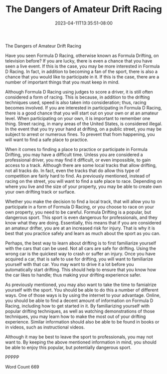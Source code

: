 ﻿---
title: "The Dangers of Amateur Drift Racing"
date: 2023-04-11T13:35:51-08:00
description: "Formula D Racing Tips for Web Success"
featured_image: "/images/Formula D Racing.jpg"
tags: ["Formula D Racing"]
---

The Dangers of Amateur Drift Racing

Have you seen Formula D Racing, otherwise known as Formula Drifting, on television before?  If you are lucky, there is even a chance that you have seen a live event. If this is the case, you may be more interested in Formula D Racing. In fact, in addition to becoming a fan of the sport, there is also a chance that you would like to participate in it. If this is the case, there are a number of important things that you must keep in mind.

Although Formula D Racing using judges to score a driver, it is still often considered a form of racing.  This is because, in addition to the drifting techniques used, speed is also taken into consideration; thus, racing becomes involved.  If you are interested in participating in Formula D Racing, there is a good chance that you will start out on your own or at an amateur level. When participating on your own, it is important to remember one thing. Street racing, in many areas of the United States, is considered illegal.  In the event that you try your hand at drifting, on a public street, you may be subject to arrest or numerous fines.  To prevent that from happening, you will want to find a safe place to practice.

When it comes to finding a place to practice or participate in Formula Drifting, you may have a difficult time. Unless you are considered a professional driver, you may find it difficult, or even impossible, to gain access to a track.  Although there are some local tracks that allow drifting, not all tracks do. In fact, even the tracks that do allow this type of competition are fairly hard to find.  As previously mentioned, instead of racing on the street, you will want to find a safe place to race. Depending on where you live and the size of your property, you may be able to create own your own drifting track or surface.

Whether you make the decision to find a local track, that will allow you to participate in a form of Formula D Racing, or you choose to race on your own property, you need to be careful.  Formula Drifting is a popular, but dangerous sport. This sport is even dangerous for professionals, and they know what they are doing.  Essentially, this means that if you are considered an amateur drifter, you are at an increased risk for injury.  That is why it is best that you practice safely and learn as much about the sport as you can.  

Perhaps, the best way to learn about drifting is to first familiarize yourself with the cars that can be used. Not all cars are safe for drifting.  Using the wrong car is the quickest way to crash or suffer an injury. Once you have acquired a car, that is safe to use for drifting, you will want to familiarize yourself with that car. You may want to drive it a lot before you automatically start drifting. This should help to ensure that you know how the car likes to handle; thus making your drifting experience safer.

As previously mentioned, you may also want to take the time to famialrize yourself with the sport. You should be able to do this a number of different ways.  One of those ways is by using the internet to your advantage.  Online, you should be able to find a decent amount of information on Formula D Racing, including how to get started in it.  By familiarizing yourself with popular drifting techniques, as well as watching demonstrations of those techniques, you may learn how to make the most out of your drifting experience.  Similar information should also be able to be found in books or in videos, such as instructional videos.

Although it may be best to leave the sport to professionals, you may not want to.  By keeping the above mentioned information in mind, you should be able to enjoy this popular, but potentially dangerous sport.  

PPPPP

Word Count 669

